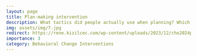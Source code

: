 ```yaml
---
layout: page
title: Plan-making intervention 
description: What tactics did people actually use when planning? Which one did increase user retention?
img: assets/img/7.jpg
redirect: https://rene.kizilcec.com/wp-content/uploads/2023/12/cho2024planning.pdf
importance: 3
category: Behavioral Change Interventions
---
```

